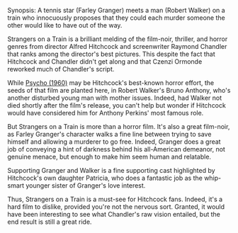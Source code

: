 Synopsis: A tennis star (Farley Granger) meets a man (Robert Walker) on a train who innocuously proposes that they could each murder someone the other would like to have out of the way.

Strangers on a Train is a brilliant melding of the film-noir, thriller, and horror genres from director Alfred Hitchcock and screenwriter Raymond Chandler that ranks among the director's best pictures. This despite the fact that Hitchcock and Chandler didn't get along and that Czenzi Ormonde reworked much of Chandler's script.

While <a href="/browse/reviews/psycho-1960/">Psycho (1960)</a> may be Hitchcock's best-known horror effort, the seeds of that film are planted here, in Robert Walker's Bruno Anthony, who's another disturbed young man with mother issues. Indeed, had Walker not died shortly after the film's release, you can't help but wonder if Hitchcock would have considered him for Anthony Perkins' most famous role.

But Strangers on a Train is more than a horror film. It's also a great film-noir, as Farley Granger's character walks a fine line between trying to save himself and allowing a murderer to go free. Indeed, Granger does a great job of conveying a hint of darkness behind his all-American demeanor, not genuine menace, but enough to make him seem human and relatable. 

Supporting Granger and Walker is a fine supporting cast highlighted by Hitchcock's own daughter Patricia, who does a fantastic job as the whip-smart younger sister of Granger's love interest. 

Thus, Strangers on a Train is a must-see for Hitchcock fans. Indeed, it's a hard film to dislike, provided you're not the nervous sort. Granted, it would have been interesting to see what Chandler's raw vision entailed, but the end result is still a great ride.
